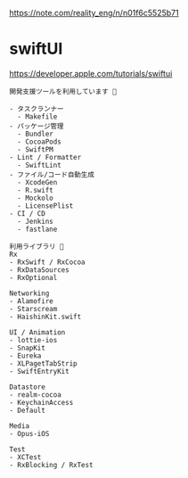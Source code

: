 https://note.com/reality_eng/n/n01f6c5525b71

# swiftUI
https://developer.apple.com/tutorials/swiftui

```
開発支援ツールを利用しています 🔴

- タスクランナー
  - Makefile
- パッケージ管理
  - Bundler
  - CocoaPods
  - SwiftPM
- Lint / Formatter
  - SwiftLint
- ファイル/コード自動生成
  - XcodeGen
  - R.swift
  - Mockolo
  - LicensePlist
- CI / CD
  - Jenkins
  - fastlane
  
利用ライブラリ 🔴
Rx
- RxSwift / RxCocoa
- RxDataSources
- RxOptional

Networking
- Alamofire
- Starscream
- HaishinKit.swift

UI / Animation
- lottie-ios
- SnapKit
- Eureka
- XLPagetTabStrip
- SwiftEntryKit

Datastore
- realm-cocoa
- KeychainAccess
- Default

Media
- Opus-iOS

Test
- XCTest
- RxBlocking / RxTest
```
